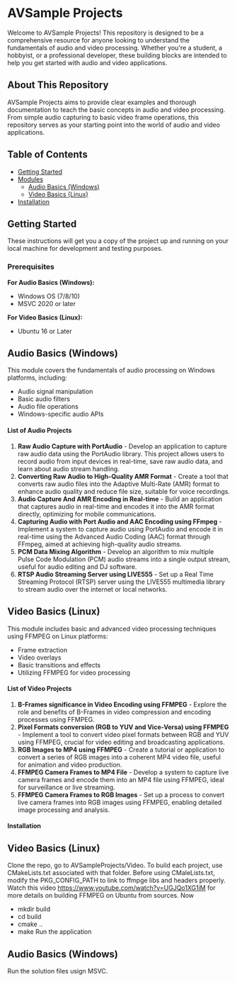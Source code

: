 # AVSample Projects

Welcome to AVSample Projects! This repository is designed to be a comprehensive resource for anyone looking to understand the fundamentals of audio and video processing. Whether you're a student, a hobbyist, or a professional developer, these building blocks are intended to help you get started with audio and video applications.

## About This Repository

AVSample Projects aims to provide clear examples and thorough documentation to teach the basic concepts in audio and video processing. From simple audio capturing to basic video frame operations, this repository serves as your starting point into the world of audio and video applications.

## Table of Contents

- [Getting Started](#getting-started)
- [Modules](#modules)
  - [Audio Basics (Windows)](#audio-basics-windows)
  - [Video Basics (Linux)](#video-basics-linux)
- [Installation](#installation)

## Getting Started

These instructions will get you a copy of the project up and running on your local machine for development and testing purposes.

### Prerequisites
**For Audio Basics (Windows):**
- Windows OS (7/8/10)
- MSVC 2020 or later

**For Video Basics (Linux):**
- Ubuntu 16 or Later

## Audio Basics (Windows)
This module covers the fundamentals of audio processing on Windows platforms, including:

- Audio signal manipulation
- Basic audio filters
- Audio file operations
- Windows-specific audio APIs

#### List of Audio Projects

1. **Raw Audio Capture with PortAudio** - Develop an application to capture raw audio data using the PortAudio library. This project allows users to record audio from input devices in real-time, save raw audio data, and learn about audio stream handling.
2. **Converting Raw Audio to High-Quality AMR Format** - Create a tool that converts raw audio files into the Adaptive Multi-Rate (AMR) format to enhance audio quality and reduce file size, suitable for voice recordings.
3. **Audio Capture And AMR Encoding in Real-time** - Build an application that captures audio in real-time and encodes it into the AMR format directly, optimizing for mobile communications.
4. **Capturing Audio with Port Audio and AAC Encoding using FFmpeg** - Implement a system to capture audio using PortAudio and encode it in real-time using the Advanced Audio Coding (AAC) format through FFmpeg, aimed at achieving high-quality audio streams.
5. **PCM Data Mixing Algorithm** - Develop an algorithm to mix multiple Pulse Code Modulation (PCM) audio streams into a single output stream, useful for audio editing and DJ software.
6. **RTSP Audio Streaming Server using LIVE555** - Set up a Real Time Streaming Protocol (RTSP) server using the LIVE555 multimedia library to stream audio over the internet or local networks.


## Video Basics (Linux)

This module includes basic and advanced video processing techniques using FFMPEG on Linux platforms:

- Frame extraction
- Video overlays
- Basic transitions and effects
- Utilizing FFMPEG for video processing

#### List of Video Projects

1. **B-Frames significance in Video Encoding using FFMPEG** - Explore the role and benefits of B-Frames in video compression and encoding processes using FFMPEG.
2. **Pixel Formats conversion (RGB to YUV and Vice-Versa) using FFMPEG** - Implement a tool to convert video pixel formats between RGB and YUV using FFMPEG, crucial for video editing and broadcasting applications.
3. **RGB Images to MP4 using FFMPEG** - Create a tutorial or application to convert a series of RGB images into a coherent MP4 video file, useful for animation and video production.
4. **FFMPEG Camera Frames to MP4 File** - Develop a system to capture live camera frames and encode them into an MP4 file using FFMPEG, ideal for surveillance or live streaming.
5. **FFMPEG Camera Frames to RGB Images** - Set up a process to convert live camera frames into RGB images using FFMPEG, enabling detailed image processing and analysis.


#### Installation

## Video Basics (Linux)
Clone the repo, go to AVSampleProjects/Video. To build each project, use CMakeLists.txt associated with that folder. Before using CMaleLists.txt, modify the PKG_CONFIG_PATH to link to ffmpge libs and headers properly. Watch this video https://www.youtube.com/watch?v=UGJQo1XG1iM for more details on building FFMPEG on Ubuntu from sources.
Now 
 - mkdir build
 - cd build
 - cmake ..
 - make
   Run the application

## Audio Basics (Windows)
Run the solution files usign MSVC.
